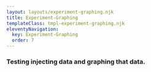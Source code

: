 ```yaml
---
layout: layouts/experiment-graphing.njk
title: Experiment-Graphing
templateClass: tmpl-experiment-graphing.njk
eleventyNavigation:
  key: Experiment-Graphing
  order: 7
---
```


### Testing injecting data and graphing that data.
